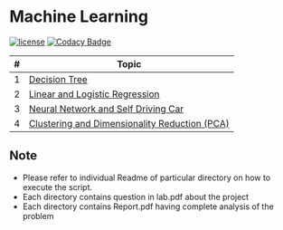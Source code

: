 # Machine Learning
[![license](https://img.shields.io/github/license/mashape/apistatus.svg)](https://opensource.org/licenses/MIT)
[![Codacy Badge](https://api.codacy.com/project/badge/Grade/9248b5a2608043878bcfe217e2821ec8)](https://www.codacy.com/app/namangl/machine-learning?utm_source=github.com&amp;utm_medium=referral&amp;utm_content=namangl/machine-learning&amp;utm_campaign=Badge_Grade)




| #  |  Topic |
|---|---|
|1|<a href="Decision_Tree">Decision Tree</a>|
|2|<a href="Linear_and_Logistic_Regression">Linear and Logistic Regression</a>|
|3|<a href="Neural_Network">Neural Network and Self Driving Car</a>|
|4|<a href="Clustering_and_Dimensionality_Reduction_PCA">Clustering and Dimensionality Reduction (PCA)</a>|

Note
----
* Please refer to individual Readme of particular directory on how to execute the script.
* Each directory contains question in lab.pdf about the project
* Each directory contains Report.pdf having complete analysis of the problem


